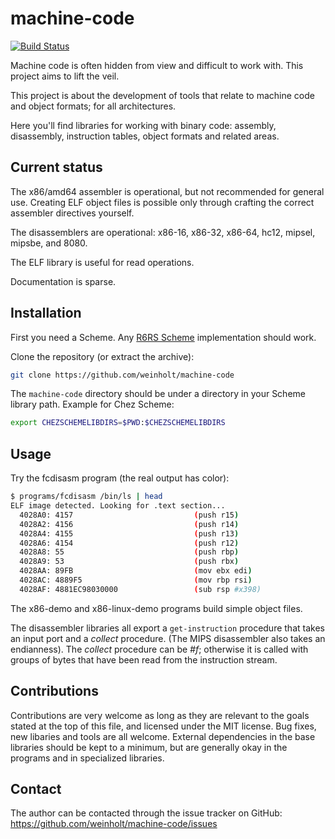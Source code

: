 # machine-code

[![Build Status](https://travis-ci.org/weinholt/machine-code.svg?branch=master)](https://travis-ci.org/weinholt/machine-code)

Machine code is often hidden from view and difficult to work with.
This project aims to lift the veil.

This project is about the development of tools that relate to machine
code and object formats; for all architectures.

Here you'll find libraries for working with binary code: assembly,
disassembly, instruction tables, object formats and related areas.

## Current status

The x86/amd64 assembler is operational, but not recommended for
general use. Creating ELF object files is possible only through
crafting the correct assembler directives yourself.

The disassemblers are operational: x86-16, x86-32, x86-64, hc12,
mipsel, mipsbe, and 8080.

The ELF library is useful for read operations.

Documentation is sparse.

## Installation

First you need a Scheme. Any [R6RS Scheme](http://www.r6rs.org/)
implementation should work.

Clone the repository (or extract the archive):
```bash
git clone https://github.com/weinholt/machine-code
```

The `machine-code` directory should be under a directory in your Scheme
library path. Example for Chez Scheme:

```bash
export CHEZSCHEMELIBDIRS=$PWD:$CHEZSCHEMELIBDIRS
```

## Usage

Try the fcdisasm program (the real output has color):

```bash
$ programs/fcdisasm /bin/ls | head
ELF image detected. Looking for .text section...
  4028A0: 4157                           (push r15)
  4028A2: 4156                           (push r14)
  4028A4: 4155                           (push r13)
  4028A6: 4154                           (push r12)
  4028A8: 55                             (push rbp)
  4028A9: 53                             (push rbx)
  4028AA: 89FB                           (mov ebx edi)
  4028AC: 4889F5                         (mov rbp rsi)
  4028AF: 4881EC98030000                 (sub rsp #x398)
```

The x86-demo and x86-linux-demo programs build simple object files.

The disassembler libraries all export a `get-instruction` procedure
that takes an input port and a *collect* procedure. (The MIPS
disassembler also takes an endianness). The *collect* procedure can be
*#f*; otherwise it is called with groups of bytes that have been read
from the instruction stream.

## Contributions

Contributions are very welcome as long as they are relevant to the
goals stated at the top of this file, and licensed under the MIT
license. Bug fixes, new libaries and tools are all welcome. External
dependencies in the base libraries should be kept to a minimum, but
are generally okay in the programs and in specialized libraries.

## Contact

The author can be contacted through the issue tracker on GitHub:
https://github.com/weinholt/machine-code/issues
